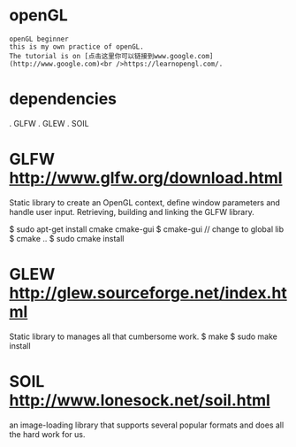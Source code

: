 # openGL
    openGL beginner
    this is my own practice of openGL.
    The tutorial is on [点击这里你可以链接到www.google.com](http://www.google.com)<br />https://learnopengl.com/.
# dependencies
  . GLFW 
  . GLEW
  . SOIL
# GLFW http://www.glfw.org/download.html 
  Static library to create an OpenGL context, define window parameters and handle user input. 
  Retrieving, building and linking the GLFW library.

  $ sudo apt-get install cmake cmake-gui
  $ cmake-gui
  // change to global lib
  $ cmake ..
  $ sudo cmake install
# GLEW http://glew.sourceforge.net/index.html
  Static library to manages all that cumbersome work.
  $ make 
  $ sudo make install

# SOIL http://www.lonesock.net/soil.html
  an image-loading library that supports several popular formats and does all the hard work for us.

